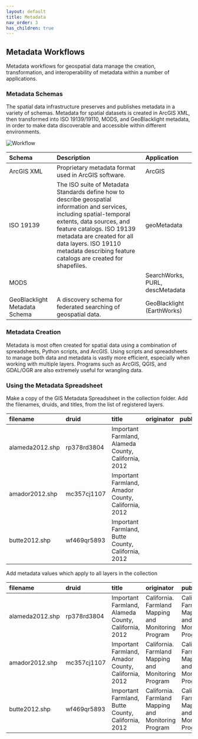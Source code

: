 ```yaml
---
layout: default
title: Metadata
nav_order: 3
has_children: true
---
```

## Metadata Workflows

Metadata workflows for geospatial data manage the creation, transformation, and interoperability of metadata within a number of applications.

### Metadata Schemas

The spatial data infrastructure preserves and publishes metadata in a variety of schemas. Metadata for spatial datasets is created in ArcGIS XML, then transformed into ISO 19139/19110, MODS, and GeoBlacklight metadata, in order to make data discoverable and accessible within different environments.

![Workflow](https://github.com/kimdurante/geospatial-data-management/blob/main/images/MDWorkflow.jpg?raw=true)

|Schema|Description|Application|
|:--|:--|:--|
|ArcGIS XML|Proprietary metadata format used in ArcGIS software.|ArcGIS|
|ISO 19139|The ISO suite of Metadata Standards define how to describe geospatial information and services, including spatial-temporal extents, data sources, and feature catalogs. ISO 19139 metadata are created for all data layers. ISO 19110 metadata describing feature catalogs are created for shapefiles.|geoMetadata |
|MODS||SearchWorks, PURL, descMetadata|
|GeoBlacklight Metadata Schema|A discovery schema for federated searching of geospatial data.|GeoBlacklight (EarthWorks)|

### Metadata Creation

Metadata is most often created for spatial data using a combination of spreadsheets, Python scripts, and ArcGIS. Using scripts and spreadsheets to manage both data and metadata is vastly more efficient, especially when working with multiple layers. Programs such as ArcGIS, QGIS, and GDAL/OGR are also extremely useful for wrangling data.

### Using the Metadata Spreadsheet

Make a copy of the GIS Metadata Spreadsheet in the collection folder. Add the filenames, druids, and titles, from the list of registered layers.

|filename|druid|title|originator|publisher|abstract|theme|place|temporalBegin|temporalEnd|collectionTitle|
|:-----|:-----|:-----|:-----|:-----|:-----|:-----|:-----|:-----|:-----|:-----|
|alameda2012.shp|rp378rd3804|Important Farmland, Alameda County, California, 2012||
|amador2012.shp|mc357cj1107|Important Farmland, Amador County, California, 2012||
|butte2012.shp|wf469qr5893|Important Farmland, Butte County, California, 2012||

Add metadata values which apply to all layers in the collection

|filename|druid|title|originator|publisher|abstract|theme|place|temporalBegin|temporalEnd|collectionTitle|
|:-----|:-----|:-----|:-----|:-----|:-----|:-----|:-----|:-----|:-----|:-----|
|alameda2012.shp|rp378rd3804|Important Farmland, Alameda County, California, 2012|California. Farmland Mapping and Monitoring Program|California. Farmland Mapping and Monitoring Program||Land use\|Farming||
|amador2012.shp|mc357cj1107|Important Farmland, Amador County, California, 2012|California. Farmland Mapping and Monitoring Program|California. Farmland Mapping and Monitoring Program||Land use\|Farming||
|butte2012.shp|wf469qr5893|Important Farmland, Butte County, California, 2012|California. Farmland Mapping and Monitoring Program|California. Farmland Mapping and Monitoring Program||Land use\|Farming||







